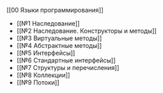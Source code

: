 [[00 Языки программирования]]

- [[№1 Наследование]]
- [[№2 Наследование. Конструкторы и методы]]
- [[№3 Виртуальные методы]]
- [[№4 Абстрактные методы]]
- [[№5 Интерфейсы]]
- [[№6 Стандартные интерфейсы]]
- [[№7 Структуры и перечисления]]
- [[№8 Коллекции]]
- [[№9 Потоки]]